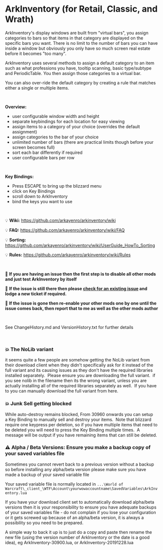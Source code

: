 ﻿# ArkInventory (for Retail, Classic, and Wrath)

ArkInventory's display windows are built from "virtual bars", you assign categories to bars so that items in that category are displayed on the specific bars you want. There is no limit to the number of bars you can have inside a window but obviously you only have so much screen real estate before it becomes "too many".

ArkInventory uses several methods to assign a default category to an item such as what professions you have, tooltip scanning, basic type/subtype and PeriodicTable. You then assign those categories to a virtual bar.

You can also over-ride the default category by creating a rule that matches either a single or multiple items.

<br>

**Overview:**
- user configurable window width and height
- separate keybindings for each location for easy viewing
- assign items to a category of your choice (overrides the default assignment)
- assign categories to the bar of your choice
- unlimited number of bars (there are practical limits though before your screen becomes full)
- sort each bar differently if required
- user configurable bars per row

<br>

**Key Bindings:**
- Press ESCAPE to bring up the blizzard menu
- click on Key Bindings
- scroll down to ArkInventory
- bind the keys you want to use

<br>

:bulb: **Wiki:** https://github.com/arkayenro/arkinventory/wiki

:bulb: **FAQ:** https://github.com/arkayenro/arkinventory/wiki/FAQ

:bulb: **Sorting:** https://github.com/arkayenro/arkinventory/wiki/UserGuide_HowTo_Sorting

:bulb: **Rules:** https://github.com/arkayenro/arkinventory/wiki/Rules

<br>

:memo: **If you are having an issue then the first step is to disable all other mods and just test ArkInventory by itself**

:memo: **If the issue is still there then please [check for an existing issue](https://github.com/arkayenro/arkinventory/issues) and lodge a new ticket if required.**

:memo: **If the issue is gone then re-enable your other mods one by one until the issue comes back, then report that to me as well as the other mods author**

<br>

See ChangeHistory.md and VersionHistory.txt for further details

<br>

### :boom: The NoLib variant

it seems quite a few people are somehow getting the NoLib variant from their download client when they didn't specifically ask for it instead of the full variant and its causing issues as they don't have the required libraries installed separately.  Please ensure you are downloading the full variant.  if you see nolib in the filename then its the wrong variant, unless you are actually installing all of the required libraries separately as well.  If you have to you can manually download the full variant from here.

### :boom: Junk Sell getting blocked

While auto-destroy remains blocked, From 30960 onwards you can setup a Key Binding to manually sell and destroy your items.  Note that blizzard require one keypress per deletion, so if you have multiple items that need to be deleted you will need to press the Key Binding multiple times.  A message will be output if you have remaining items that can still be deleted.

### :warning: Alpha / Beta Versions: Ensure you make a backup copy of your saved variables file

Sometimes you cannot revert back to a previous version without a backup so before installing any alpha/beta version please make sure you have made a backup of your saved variable file

Your saved variable file is normally located in `...\World of Warcraft\_client_\WTF\Account\yourwowaccountname\SavedVariables\ArkInventory.lua`

If you have your download client set to automatically download alpha/beta versions then it is your responsibility to ensure you have adequate backups of your saved variables file - do not complain if you lose your configuration or it gets screwed up because of an alpha/beta version, it is always a possibility so you need to be prepared.

A simple way to back it up is to just do a copy and paste then rename the new file (using the version number of ArkInventory or the date is a good idea), eg ArkInventory-30900.lua, or ArkInventory-20191228.lua
